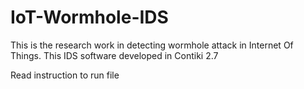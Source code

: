 # IoT-Wormhole-IDS
This is the research work in detecting wormhole attack in Internet Of Things. This IDS software developed in Contiki 2.7


Read instruction to run file

